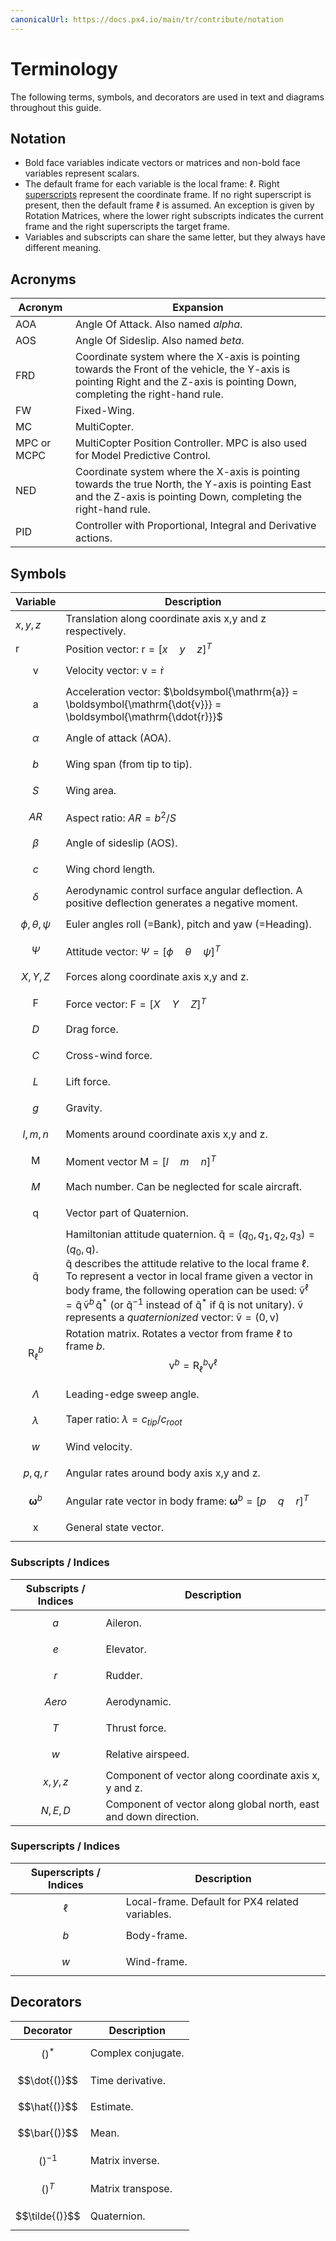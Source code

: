 ```yaml
---
canonicalUrl: https://docs.px4.io/main/tr/contribute/notation
---
```


# Terminology

The following terms, symbols, and decorators are used in text and diagrams throughout this guide.

## Notation

- Bold face variables indicate vectors or matrices and non-bold face variables represent scalars.
- The default frame for each variable is the local frame: $\ell{}$. Right [superscripts](#superscripts) represent the coordinate frame. If no right superscript is present, then the default frame $\ell{}$ is assumed. An exception is given by Rotation Matrices, where the lower right subscripts indicates the current frame and the right superscripts the target frame.
- Variables and subscripts can share the same letter, but they always have different meaning.

## Acronyms

| Acronym     | Expansion                                                                                                                                                                      |
| ----------- | ------------------------------------------------------------------------------------------------------------------------------------------------------------------------------ |
| AOA         | Angle Of Attack. Also named *alpha*.                                                                                                                                           |
| AOS         | Angle Of Sideslip. Also named *beta*.                                                                                                                                          |
| FRD         | Coordinate system where the X-axis is pointing towards the Front of the vehicle, the Y-axis is pointing Right and the Z-axis is pointing Down, completing the right-hand rule. |
| FW          | Fixed-Wing.                                                                                                                                                                    |
| MC          | MultiCopter.                                                                                                                                                                   |
| MPC or MCPC | MultiCopter Position Controller. MPC is also used for Model Predictive Control.                                                                                                |
| NED         | Coordinate system where the X-axis is pointing towards the true North, the Y-axis is pointing East and the Z-axis is pointing Down, completing the right-hand rule.            |
| PID         | Controller with Proportional, Integral and Derivative actions.                                                                                                                 |


## Symbols

| Variable                               | Description                                                                                                                                                                                                                                                                                                                                                                                                                                                                                                                                                                                                                                                                                                                                                                                                                                       |
| -------------------------------------- | ------------------------------------------------------------------------------------------------------------------------------------------------------------------------------------------------------------------------------------------------------------------------------------------------------------------------------------------------------------------------------------------------------------------------------------------------------------------------------------------------------------------------------------------------------------------------------------------------------------------------------------------------------------------------------------------------------------------------------------------------------------------------------------------------------------------------------------------------- |
| $x,y,z$                                | Translation along coordinate axis x,y and z respectively.                                                                                                                                                                                                                                                                                                                                                                                                                                                                                                                                                                                                                                                                                                                                                                                         |
| $\boldsymbol{\mathrm{r}}$            | Position vector: $\boldsymbol{\mathrm{r}} = [x \quad y \quad z]^{T}$                                                                                                                                                                                                                                                                                                                                                                                                                                                                                                                                                                                                                                                                                                                                                                          |
| $$\boldsymbol{\mathrm{v}}$$          | Velocity vector: $\boldsymbol{\mathrm{v}} = \boldsymbol{\mathrm{\dot{r}}}$                                                                                                                                                                                                                                                                                                                                                                                                                                                                                                                                                                                                                                                                                                                                                                   |
| $$\boldsymbol{\mathrm{a}}$$          | Acceleration vector: $\boldsymbol{\mathrm{a}} = \boldsymbol{\mathrm{\dot{v}}} = \boldsymbol{\mathrm{\ddot{r}}}$                                                                                                                                                                                                                                                                                                                                                                                                                                                                                                                                                                                                                                                                                                                           |
| $$\alpha$$                            | Angle of attack (AOA).                                                                                                                                                                                                                                                                                                                                                                                                                                                                                                                                                                                                                                                                                                                                                                                                                            |
| $$b$$                                  | Wing span (from tip to tip).                                                                                                                                                                                                                                                                                                                                                                                                                                                                                                                                                                                                                                                                                                                                                                                                                      |
| $$S$$                                  | Wing area.                                                                                                                                                                                                                                                                                                                                                                                                                                                                                                                                                                                                                                                                                                                                                                                                                                        |
| $$AR$$                                 | Aspect ratio: $AR = b^2/S$                                                                                                                                                                                                                                                                                                                                                                                                                                                                                                                                                                                                                                                                                                                                                                                                                        |
| $$\beta$$                             | Angle of sideslip (AOS).                                                                                                                                                                                                                                                                                                                                                                                                                                                                                                                                                                                                                                                                                                                                                                                                                          |
| $$c$$                                  | Wing chord length.                                                                                                                                                                                                                                                                                                                                                                                                                                                                                                                                                                                                                                                                                                                                                                                                                                |
| $$\delta$$                            | Aerodynamic control surface angular deflection. A positive deflection generates a negative moment.                                                                                                                                                                                                                                                                                                                                                                                                                                                                                                                                                                                                                                                                                                                                                |
| $$\phi,\theta,\psi$$                | Euler angles roll (=Bank), pitch and yaw (=Heading).                                                                                                                                                                                                                                                                                                                                                                                                                                                                                                                                                                                                                                                                                                                                                                                              |
| $$\Psi$$                              | Attitude vector: $\Psi = [\phi \quad \theta \quad \psi]^T$                                                                                                                                                                                                                                                                                                                                                                                                                                                                                                                                                                                                                                                                                                                                                                                  |
| $$X,Y,Z$$                              | Forces along coordinate axis x,y and z.                                                                                                                                                                                                                                                                                                                                                                                                                                                                                                                                                                                                                                                                                                                                                                                                           |
| $$\boldsymbol{\mathrm{F}}$$          | Force vector: $\boldsymbol{\mathrm{F}}= [X \quad Y \quad Z]^T$                                                                                                                                                                                                                                                                                                                                                                                                                                                                                                                                                                                                                                                                                                                                                                                |
| $$D$$                                  | Drag force.                                                                                                                                                                                                                                                                                                                                                                                                                                                                                                                                                                                                                                                                                                                                                                                                                                       |
| $$C$$                                  | Cross-wind force.                                                                                                                                                                                                                                                                                                                                                                                                                                                                                                                                                                                                                                                                                                                                                                                                                                 |
| $$L$$                                  | Lift force.                                                                                                                                                                                                                                                                                                                                                                                                                                                                                                                                                                                                                                                                                                                                                                                                                                       |
| $$g$$                                  | Gravity.                                                                                                                                                                                                                                                                                                                                                                                                                                                                                                                                                                                                                                                                                                                                                                                                                                          |
| $$l,m,n$$                              | Moments around coordinate axis x,y and z.                                                                                                                                                                                                                                                                                                                                                                                                                                                                                                                                                                                                                                                                                                                                                                                                         |
| $$\boldsymbol{\mathrm{M}}$$          | Moment vector $\boldsymbol{\mathrm{M}} = [l \quad m \quad n]^T$                                                                                                                                                                                                                                                                                                                                                                                                                                                                                                                                                                                                                                                                                                                                                                               |
| $$M$$                                  | Mach number. Can be neglected for scale aircraft.                                                                                                                                                                                                                                                                                                                                                                                                                                                                                                                                                                                                                                                                                                                                                                                                 |
| $$\boldsymbol{\mathrm{q}}$$          | Vector part of Quaternion.                                                                                                                                                                                                                                                                                                                                                                                                                                                                                                                                                                                                                                                                                                                                                                                                                        |
| $$\boldsymbol{\mathrm{\tilde{q}}}$$ | Hamiltonian attitude quaternion. $\boldsymbol{\mathrm{\tilde{q}}} = (q_0, q_1, q_2, q_3) = (q_0, \boldsymbol{\mathrm{q}})$.<br> $\boldsymbol{\mathrm{\tilde{q}}}{}$ describes the attitude relative to the local frame $\ell{}$. To represent a vector in local frame given a vector in body frame, the following operation can be used:  $\boldsymbol{\mathrm{\tilde{v}}}^\ell = \boldsymbol{\mathrm{\tilde{q}}} \, \boldsymbol{\mathrm{\tilde{v}}}^b \, \boldsymbol{\mathrm{\tilde{q}}}^*{}$ (or $\boldsymbol{\mathrm{\tilde{q}}}^{-1}{}$ instead of $\boldsymbol{\mathrm{\tilde{q}}}^*{}$ if $\boldsymbol{\mathrm{\tilde{q}}}{}$ is not unitary). $\boldsymbol{\mathrm{\tilde{v}}}{}$ represents a *quaternionized* vector: $\boldsymbol{\mathrm{\tilde{v}}} = (0,\boldsymbol{\mathrm{v}})$ |
| $$\boldsymbol{\mathrm{R}}_\ell^b$$  | Rotation matrix. Rotates a vector from frame $\ell{}$ to frame $b{}$. $$\boldsymbol{\mathrm{v}}^b = \boldsymbol{\mathrm{R}}_\ell^b \boldsymbol{\mathrm{v}}^\ell$$                                                                                                                                                                                                                                                                                                                                                                                                                                                                                                                                                                                                                                                                        |
| $$\Lambda$$                           | Leading-edge sweep angle.                                                                                                                                                                                                                                                                                                                                                                                                                                                                                                                                                                                                                                                                                                                                                                                                                         |
| $$\lambda$$                           | Taper ratio: $\lambda = c_{tip}/c_{root}$                                                                                                                                                                                                                                                                                                                                                                                                                                                                                                                                                                                                                                                                                                                                                                                                      |
| $$w$$                                  | Wind velocity.                                                                                                                                                                                                                                                                                                                                                                                                                                                                                                                                                                                                                                                                                                                                                                                                                                    |
| $$p,q,r$$                              | Angular rates around body axis x,y and z.                                                                                                                                                                                                                                                                                                                                                                                                                                                                                                                                                                                                                                                                                                                                                                                                         |
| $$\boldsymbol{\omega}^b$$            | Angular rate vector in body frame: $\boldsymbol{\omega}^b = [p \quad q \quad r]^T$                                                                                                                                                                                                                                                                                                                                                                                                                                                                                                                                                                                                                                                                                                                                                            |
| $$\boldsymbol{\mathrm{x}}$$          | General state vector.                                                                                                                                                                                                                                                                                                                                                                                                                                                                                                                                                                                                                                                                                                                                                                                                                             |

### Subscripts / Indices

| Subscripts / Indices | Description                                                      |
| -------------------- | ---------------------------------------------------------------- |
| $$a$$                | Aileron.                                                         |
| $$e$$                | Elevator.                                                        |
| $$r$$                | Rudder.                                                          |
| $$Aero$$             | Aerodynamic.                                                     |
| $$T$$                | Thrust force.                                                    |
| $$w$$                | Relative airspeed.                                               |
| $$x,y,z$$            | Component of vector along coordinate axis x, y and z.            |
| $$N,E,D$$            | Component of vector along global north, east and down direction. |

<a id="superscripts"></a>

### Superscripts / Indices

| Superscripts / Indices | Description                                     |
| ---------------------- | ----------------------------------------------- |
| $$\ell$$              | Local-frame. Default for PX4 related variables. |
| $$b$$                  | Body-frame.                                     |
| $$w$$                  | Wind-frame.                                     |


## Decorators

| Decorator       | Description        |
| --------------- | ------------------ |
| $$()^*$$        | Complex conjugate. |
| $$\dot{()}$$   | Time derivative.   |
| $$\hat{()}$$   | Estimate.          |
| $$\bar{()}$$   | Mean.              |
| $$()^{-1}$$     | Matrix inverse.    |
| $$()^T$$        | Matrix transpose.  |
| $$\tilde{()}$$ | Quaternion.        |

